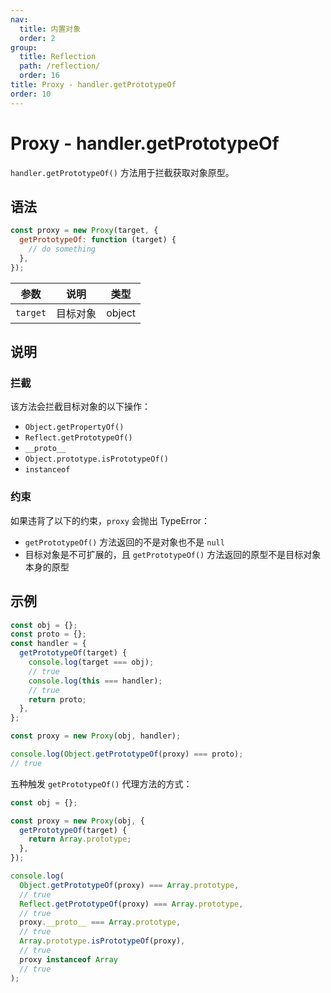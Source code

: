 ```yaml
---
nav:
  title: 内置对象
  order: 2
group:
  title: Reflection
  path: /reflection/
  order: 16
title: Proxy - handler.getPrototypeOf
order: 10
---
```


# Proxy - handler.getPrototypeOf

`handler.getPrototypeOf()` 方法用于拦截获取对象原型。

## 语法

```js
const proxy = new Proxy(target, {
  getPrototypeOf: function (target) {
    // do something
  },
});
```

| 参数     | 说明     | 类型   |
| -------- | -------- | ------ |
| `target` | 目标对象 | object |

## 说明

### 拦截

该方法会拦截目标对象的以下操作：

- `Object.getPropertyOf()`
- `Reflect.getPrototypeOf()`
- `__proto__`
- `Object.prototype.isPrototypeOf()`
- `instanceof`

### 约束

如果违背了以下的约束，`proxy` 会抛出 TypeError：

- `getPrototypeOf()` 方法返回的不是对象也不是 `null`
- 目标对象是不可扩展的，且 `getPrototypeOf()` 方法返回的原型不是目标对象本身的原型

## 示例

```js
const obj = {};
const proto = {};
const handler = {
  getPrototypeOf(target) {
    console.log(target === obj);
    // true
    console.log(this === handler);
    // true
    return proto;
  },
};

const proxy = new Proxy(obj, handler);

console.log(Object.getPrototypeOf(proxy) === proto);
// true
```

五种触发 `getPrototypeOf()` 代理方法的方式：

```js
const obj = {};

const proxy = new Proxy(obj, {
  getPrototypeOf(target) {
    return Array.prototype;
  },
});

console.log(
  Object.getPrototypeOf(proxy) === Array.prototype,
  // true
  Reflect.getPrototypeOf(proxy) === Array.prototype,
  // true
  proxy.__proto__ === Array.prototype,
  // true
  Array.prototype.isPrototypeOf(proxy),
  // true
  proxy instanceof Array
  // true
);
```
